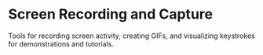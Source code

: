 # Screen Recording and Capture

Tools for recording screen activity, creating GIFs, and visualizing keystrokes for demonstrations and tutorials.

